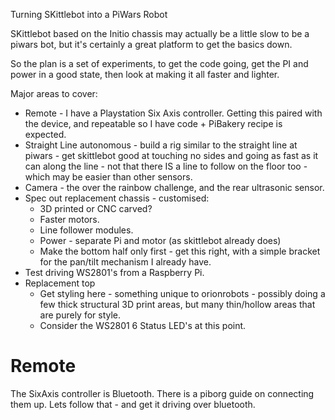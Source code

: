 Turning SKittlebot into a PiWars Robot

SKittlebot based on the Initio chassis may actually be a little slow to be a piwars bot, but it's certainly a great 
platform to get the basics down. 

So the plan is a set of experiments, to get the code going, get the PI and power in a good state, then look at making it all faster and lighter.

Major areas to cover:
* Remote - I have a Playstation Six Axis controller. Getting this paired with the device, and repeatable so I have code + PiBakery recipe is expected.
* Straight Line autonomous - build a rig similar to the straight line at piwars - get skittlebot good at touching no sides and going as fast as it can along the line - not that there IS a line to follow on the floor too - which may be easier than other sensors.
* Camera - the over the rainbow challenge, and the rear ultrasonic sensor.
* Spec out replacement chassis - customised:
    * 3D printed or CNC carved?
    * Faster motors.
    * Line follower modules.
    * Power - separate Pi and motor (as skittlebot already does)
    * Make the bottom half only first - get this right, with a simple bracket for the pan/tilt mechanism I already have.
* Test driving WS2801's from a Raspberry Pi.
* Replacement top
    * Get styling here - something unique to orionrobots - possibly doing a few thick structural 3D print areas, but many thin/hollow areas that are purely for style.
    * Consider the WS2801 6 Status LED's at this point.

# Remote

The SixAxis controller is Bluetooth. There is a piborg guide on connecting them up. Lets follow that - and get it driving over bluetooth.